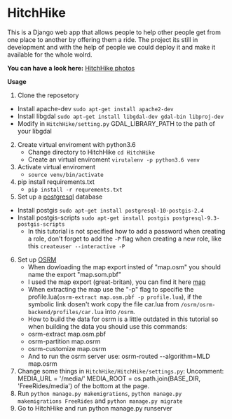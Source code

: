  # HitchHike
 
This is a Django web app that allows people to help other people get from one place to another by offering them a ride.
The project its still in development and with the help of people we could deploy it and make it available for the whole wolrd.

**You can have a look here:**  [HitchHike photos](https://tiki92.github.io/HitchHike/)

    
 **Usage**
   1.  Clone the reposetory
   - Install apache-dev `sudo apt-get install apache2-dev`
   - Install libgdal `sudo apt-get install libgdal-dev gdal-bin libproj-dev`
   - Modify in `HitchHike/setting.py` GDAL_LIBRARY_PATH to the path of your libgdal
   
   2.  Create virtual enviroment with python3.6
       - Change directory to HitchHike `cd HitchHike`
       - Create an virtual enviroment `virutalenv -p python3.6 venv`
   3.  Activate virtual enviroment
       - `source venv/bin/activate`
   4.  pip install requirements.txt
       - `pip install -r requrements.txt`
   5.  Set up a [postgresql](https://www.digitalocean.com/community/tutorials/how-to-install-and-use-postgresql-on-ubuntu-16-04) database
   -  Install postgis `sudo apt-get install postgresql-10-postgis-2.4`
   -  Install postgis-scripts `sudo apt-get install postgis postgresql-9.3-postgis-scripts`
       - In this tutorial is not specified how to add a password when creating a role, don't forget to add the `-P` flag when creating a new role, like this `createuser --interactive -P`
   6.  Set up [OSRM](https://www.digitalocean.com/community/tutorials/how-to-set-up-an-osrm-server-on-ubuntu-14-04)
       - When dowloading the map export insted of "map.osm" you should name the export "map.som.pbf"
       - I used the map export (great-britan), you can find it here [map](http://download.geofabrik.de/europe/great-britain-latest.osm.pbf)
       - When extracting the map use the "-p" flag to specifie the profile.lua(`osrm-extract map.osm.pbf -p profile.lua`), if the symbolic link dosen't work copy the file car.lua from `/osrm/osrm-backend/profiles/car.lua` into `/osrm`.
       - How to build the data for osrm is a little outdated in this tutorial so when building the data you should use this commands:
        - osrm-extract map.osm.pbf
        - osrm-partition map.osrm
        - osrm-customize map.osrm
        - And to run the osrm server use: osrm-routed --algorithm=MLD map.osrm
   7.  Change some things in `HitchHike/HitchHike/settings.py`:
   Uncomment:
   MEDIA_URL = '/media/'
   MEDIA_ROOT = os.path.join(BASE_DIR, 'FreeRides/media')
   of the bottom at the page.
   8.  Run `python manage.py makemigrations`, `python manage.py makemigrations FreeRides` and `python manage.py migrate`
   7.  Go to HitchHike and run python manage.py runserver
   
